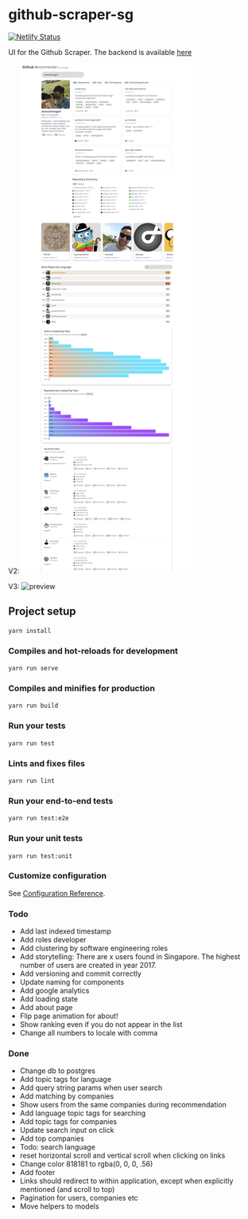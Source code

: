 # github-scraper-sg

[![Netlify Status](https://api.netlify.com/api/v1/badges/689835f3-fd9c-4dfb-811a-93e28a2252f9/deploy-status)](https://app.netlify.com/sites/upbeat-williams-20c757/deploys)

UI for the Github Scraper. The backend is available [here](https://github.com/alextanhongpin/go-github-scraper-sg)

V2:
![preview](./assets/preview_v2.png)

V3:
![preview](./assets/preview_v3.png)

## Project setup
```
yarn install
```

### Compiles and hot-reloads for development
```
yarn run serve
```

### Compiles and minifies for production
```
yarn run build
```

### Run your tests
```
yarn run test
```

### Lints and fixes files
```
yarn run lint
```

### Run your end-to-end tests
```
yarn run test:e2e
```

### Run your unit tests
```
yarn run test:unit
```

### Customize configuration
See [Configuration Reference](https://cli.vuejs.org/config/).


### Todo

- Add last indexed timestamp
- Add roles developer
- Add clustering by software engineering roles
- Add storytelling: There are x users found in Singapore. The highest number of users are created in year 2017.
- Add versioning and commit correctly
- Update naming for components
- Add google analytics
- Add loading state
- Add about page
- Flip page animation for about!
- Show ranking even if you do not appear in the list
- Change all numbers to locale with comma 

### Done

- Change db to postgres
- Add topic tags for language
- Add query string params when user search
- Add matching by companies
- Show users from the same companies during recommendation
- Add language topic tags for searching
- Add topic tags for companies
- Update search input on click
- Add top companies
- Todo: search language
- reset horizontal scroll and vertical scroll when clicking on links
- Change color 818181 to rgba(0, 0, 0, .56)
- Add footer
- Links should redirect to within application, except when explicitly mentioned (and scroll to top)
- Pagination for users, companies etc
- Move helpers to models

